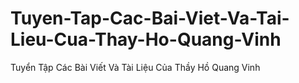 # Tuyen-Tap-Cac-Bai-Viet-Va-Tai-Lieu-Cua-Thay-Ho-Quang-Vinh
Tuyển Tập Các Bài Viết Và Tài Liệu Của Thầy Hồ Quang Vinh
